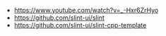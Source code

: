 
- https://www.youtube.com/watch?v=_-Hxr6ZrHyo
- https://github.com/slint-ui/slint
- https://github.com/slint-ui/slint-cpp-template